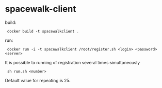 # spacewalk-client

build:

```
 docker build -t spacewalkclient .
```
run:

```
 docker run -i -t spacewalkclient /root/register.sh <login> <password> <server>
```

It is possible to running of registration several times simultaneously

```
 sh run.sh <number>
```
Default value for repeating is 25.
